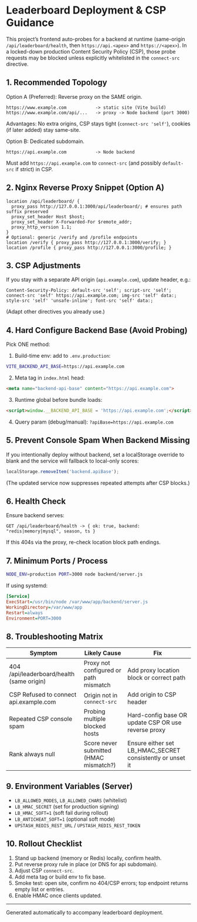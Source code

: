 # Leaderboard Deployment & CSP Guidance

This project’s frontend auto-probes for a backend at runtime (same-origin `/api/leaderboard/health`, then `https://api.<apex>` and `https://<apex>`). In a locked-down production Content Security Policy (CSP), those probe requests may be blocked unless explicitly whitelisted in the `connect-src` directive.

## 1. Recommended Topology

Option A (Preferred): Reverse proxy on the SAME origin.


```text
https://www.example.com           -> static site (Vite build)
https://www.example.com/api/...   -> proxy -> Node backend (port 3000)
```
Advantages: No extra origins, CSP stays tight (`connect-src 'self'`), cookies (if later added) stay same-site.

Option B: Dedicated subdomain.


```text
https://api.example.com           -> Node backend
```
Must add `https://api.example.com` to `connect-src` (and possibly `default-src` if strict) in CSP.

## 2. Nginx Reverse Proxy Snippet (Option A)
```nginx
location /api/leaderboard/ {
  proxy_pass http://127.0.0.1:3000/api/leaderboard/; # ensures path suffix preserved
  proxy_set_header Host $host;
  proxy_set_header X-Forwarded-For $remote_addr;
  proxy_http_version 1.1;
}
# Optional: generic /verify and /profile endpoints
location /verify { proxy_pass http://127.0.0.1:3000/verify; }
location /profile { proxy_pass http://127.0.0.1:3000/profile; }
```

## 3. CSP Adjustments
If you stay with a separate API origin (`api.example.com`), update header, e.g.:
```text
Content-Security-Policy: default-src 'self'; script-src 'self'; connect-src 'self' https://api.example.com; img-src 'self' data:; style-src 'self' 'unsafe-inline'; font-src 'self' data:;
```
(Adapt other directives you already use.)

## 4. Hard Configure Backend Base (Avoid Probing)
Pick ONE method:
1. Build-time env: add to `.env.production`:

  ```bash
  VITE_BACKEND_API_BASE=https://api.example.com
  ```

2. Meta tag in `index.html` head:

  ```html
  <meta name="backend-api-base" content="https://api.example.com">
  ```

3. Runtime global before bundle loads:

  ```html
  <script>window.__BACKEND_API_BASE = 'https://api.example.com';</script>
  ```

4. Query param (debug/manual): `?apiBase=https://api.example.com`

## 5. Prevent Console Spam When Backend Missing
If you intentionally deploy without backend, set a localStorage override to blank and the service will fallback to local-only scores:
```js
localStorage.removeItem('backend.apiBase');
```
(The updated service now suppresses repeated attempts after CSP blocks.)

## 6. Health Check
Ensure backend serves:
```
GET /api/leaderboard/health -> { ok: true, backend: "redis|memory|mysql", season, ts }
```
If this 404s via the proxy, re-check location block path endings.

## 7. Minimum Ports / Process
```bash
NODE_ENV=production PORT=3000 node backend/server.js
```
If using systemd:
```ini
[Service]
ExecStart=/usr/bin/node /var/www/app/backend/server.js
WorkingDirectory=/var/www/app
Restart=always
Environment=PORT=3000
```

## 8. Troubleshooting Matrix
| Symptom | Likely Cause | Fix |
|---------|--------------|-----|
| 404 /api/leaderboard/health (same origin) | Proxy not configured or path mismatch | Add proxy location block or correct path |
| CSP Refused to connect api.example.com | Origin not in `connect-src` | Add origin to CSP header |
| Repeated CSP console spam | Probing multiple blocked hosts | Hard-config base OR update CSP OR use reverse proxy |
| Rank always null | Score never submitted (HMAC mismatch?) | Ensure either set LB_HMAC_SECRET consistently or unset it |

## 9. Environment Variables (Server)
- `LB_ALLOWED_MODES`, `LB_ALLOWED_CHARS` (whitelist)
- `LB_HMAC_SECRET` (set for production signing)
- `LB_HMAC_SOFT=1` (soft fail during rollout)
- `LB_ANTICHEAT_SOFT=1` (optional soft mode)
- `UPSTASH_REDIS_REST_URL` / `UPSTASH_REDIS_REST_TOKEN`

## 10. Rollout Checklist
1. Stand up backend (memory or Redis) locally, confirm health.
2. Put reverse proxy rule in place (or DNS for api subdomain).
3. Adjust CSP `connect-src`.
4. Add meta tag or build env to fix base.
5. Smoke test: open site, confirm no 404/CSP errors; top endpoint returns empty list or entries.
6. Enable HMAC once clients updated.

---
Generated automatically to accompany leaderboard deployment.
